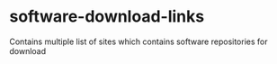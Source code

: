 # software-download-links
Contains multiple list of sites which contains software repositories for download

